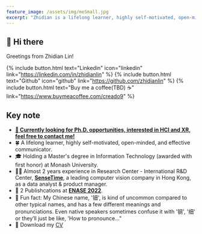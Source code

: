 ```yaml
---
feature_image: /assets/img/meSmall.jpg
excerpt: "Zhidian is a lifelong learner, highly self-motivated, open-minded, and effective communicator. With a passion for research and notable academic achievements, she would be a valuable addition to your team."
---
```


## 👋 Hi there
Greetings from Zhidian Lin!

{% include button.html text="Linkedin" icon="linkedin" link="https://linkedin.com/in/zhidianlin" %} {% include button.html text="Github" icon="github" link="https://github.com/zhidianlin"  %} {% include button.html text="Buy me a coffee(TBD) ☕️" link="https://www.buymeacoffee.com/creado9" %} 


## Key note

- [**🚨 Currently looking for Ph.D. opportunities, interested in HCI and XR, feel free to contact me!**](https://linkedin.com/in/zhidianlin)
- 🍀 A lifelong learner, highly self-motivated, open-minded, and effective communicator.
- 🎓 Holding a Master's degree in Information Technology (awarded with first honor) at Monash University. 
- 👩‍💻 Almost 2 years experience in Research Center - International R&D Center, **[SenseTime](https://www.sensetime.com/en)**, a leading computer vision company in Hong Kong, as a data analyst & product manager.
- 📝 2 Publishcations at **[ENASE 2022](https://www.insticc.org/node/TechnicalProgram/enase/2022/personDetails/c7e1ad12-ab70-4059-8b7b-a77e3ffdbf07)**.
- 🤣 Fun fact: My Chinese name, '钿', is kind of uncommon compared to other typical names, and has a few different meanings and pronunciations. Even native speakers sometimes confuse it with '钢', '细' or they’ll just be like, 'How to pronounce..."
- 📩 Download my [CV](https://drive.google.com/file/d//view)
